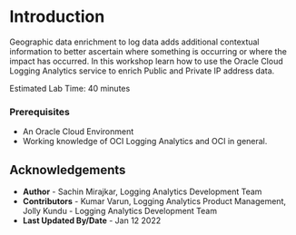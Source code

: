 
# Introduction

Geographic data enrichment to log data adds additional contextual information to better ascertain where something is occurring or where the impact has occurred. In this workshop learn how to use the Oracle Cloud Logging Analytics service to enrich Public and Private IP address data.

Estimated Lab Time: 40 minutes

### Prerequisites

* An Oracle Cloud Environment
* Working knowledge of OCI Logging Analytics and OCI in general.

## Acknowledgements
* **Author** - Sachin Mirajkar, Logging Analytics Development Team
* **Contributors** -  Kumar Varun, Logging Analytics Product Management, Jolly Kundu - Logging Analytics Development Team
* **Last Updated By/Date** - Jan 12 2022
